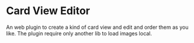 # Card View Editor

An web plugin to create a kind of card view and edit and order them as you like.
The plugin require only another lib to load images local. 
